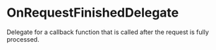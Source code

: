 # OnRequestFinishedDelegate

Delegate for a callback function that is called after the request is fully processed. 

